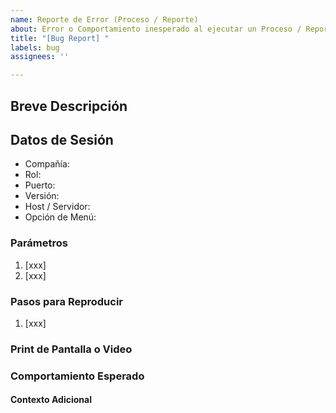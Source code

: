 ```yaml
---
name: Reporte de Error (Proceso / Reporte)
about: Error o Comportamiento inesperado al ejecutar un Proceso / Reporte
title: "[Bug Report] "
labels: bug
assignees: ''

---
```

## Breve Descripción

## Datos de Sesión
- Compañía: 
- Rol: 
- Puerto: 
- Versión: 
- Host / Servidor: 
- Opción de Menú: 


### Parámetros

1. [xxx]
2. [xxx]

### Pasos para Reproducir

1. [xxx]

### Print de Pantalla o Video

### Comportamiento Esperado

#### Contexto Adicional

